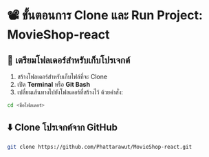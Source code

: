 # 📽️ ขั้นตอนการ Clone และ Run Project: MovieShop-react

## 📁 เตรียมโฟลเดอร์สำหรับเก็บโปรเจกต์

1. สร้างโฟลเดอร์สำหรับเก็บไฟล์ที่จะ Clone
2. เปิด **Terminal** หรือ **Git Bash**
3. เปลี่ยนเส้นทางไปยังโฟลเดอร์ที่สร้างไว้ ด้วยคำสั่ง:

```bash
cd <ชื่อโฟลเดอร์>
```

## ⬇️ Clone โปรเจกต์จาก GitHub
```bash
git clone https://github.com/Phattarawut/MovieShop-react.git
```
